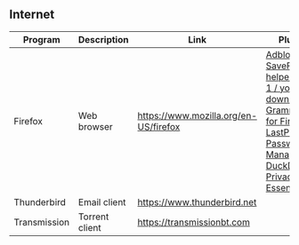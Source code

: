 ## Internet

| Program | Description | Link | Plugins | Comment |
| --- | --- | --- | --- | --- |
| Firefox | Web browser | https://www.mozilla.org/en-US/firefox | [Adblock Plus](https://addons.mozilla.org/en-US/firefox/addon/adblock-plus), [SaveFrom.net helper all-in-1 / youtube downloader](https://addons.mozilla.org/en-US/firefox/addon/savefromnet-helper), [Grammarly for Firefox](https://addons.mozilla.org/en-US/firefox/addon/grammarly-1), [LastPass Password Manager](https://addons.mozilla.org/en-US/firefox/addon/lastpass-password-manager), [DuckDuckGo Privacy Essentials](https://addons.mozilla.org/en-US/firefox/addon/duckduckgo-for-firefox/) |
| Thunderbird | Email client | https://www.thunderbird.net  |
| Transmission | Torrent client | https://transmissionbt.com |
